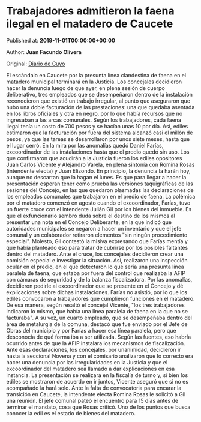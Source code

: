 
# Trabajadores admitieron la faena ilegal en el matadero de Caucete

Published at: **2019-11-01T00:00:00+00:00**

Author: **Juan Facundo Olivera**

Original: [Diario de Cuyo](https://www.diariodecuyo.com.ar/politica/Trabajadores-admitieron-la-faena-ilegal-en-el-matadero-de-Caucete-20191031-0101.html)

El escándalo en Caucete por la presunta línea clandestina de faena en el matadero municipal terminará en la Justicia. Los concejales decidieron hacer la denuncia luego de que ayer, en plena sesión de cuerpo deliberativo, tres empleados que se desempeñaron dentro de la instalación reconocieron que existió un trabajo irregular, al punto que aseguraron que hubo una doble facturación de las prestaciones: una que quedaba asentada en los libros oficiales y otra en negro, por lo que había recursos que no ingresaban a las arcas comunales. Según los trabajadores, cada faena ilegal tenía un costo de 700 pesos y se hacían unas 10 por día. Así, ediles estimaron que la facturación por fuera del sistema alcanzó casi el millón de pesos, ya que las tareas se desarrollaron por unos siete meses, hasta que el lugar cerró. En la mira por las anomalías quedó Daniel Farías, excoordinador de las instalaciones hasta que el predio quedó sin uso.
Los que confirmaron que acudirán a la Justicia fueron los ediles opositores Juan Carlos Vicente y Alejandro Varela, en plena sintonía con Romina Rosas (intendente electa) y Juan Elizondo. En principio, la denuncia la harán hoy, aunque no descartan que la hagan el lunes. Es que para llegar a hacer la presentación esperan tener como prueba las versiones taquigráficas de las sesiones del Concejo, en las que quedaron plasmadas las declaraciones de los empleados comunales que trabajaron en el predio de faena.
La polémica por el matadero comenzó en agosto cuando el excoordinador, Farías, tuvo un fuerte cruce con el intendente Julián Gil por los bienes del inmueble. Es que el exfuncionario sembró duda sobre el destino de los mismos al presentar una nota en el Concejo Deliberante, en la que indicó que autoridades municipales se negaron a hacer un inventario y que el jefe comunal y un colaborador retiraron elementos "sin ningún procedimiento especial". Molesto, Gil contestó la misiva expresando que Farías mentía y que había planteado eso para tratar de cubrirse por los posibles faltantes dentro del matadero.
Ante el cruce, los concejales decidieron crear una comisión especial e investigar la situación. Así, realizaron una inspección ocular en el predio, en el que detectaron lo que sería una presunta línea paralela de faena, que estaba por fuera del control que realizaba la AFIP con cámaras de seguridad y de la balanza fiscalizadora. Por las anomalías, decidieron pedirle al excoordinador que se presente en el Concejo y dé explicaciones sobre dichas instalaciones. Farías no asistió, por lo que los ediles convocaron a trabajadores que cumplieron funciones en el matadero. De esa manera, según resaltó el concejal Vicente, "los tres trabajadores indicaron lo mismo, que había una línea paralela de faena en la que no se facturaba". A su vez, un cuarto empleado, que se desempeñaba dentro del área de metalurgia de la comuna, destacó que fue enviado por el Jefe de Obras del municipio y por Farías a hacer esa línea paralela, pero que desconocía de qué forma iba a ser utilizada. Según las fuentes, eso habría ocurrido antes de que la AFIP instalara los mecanismos de fiscalización.
Ante esas declaraciones, los concejales, por unanimidad, decidieron ir hasta la seccional Novena y con el comisario analizaron que lo correcto era hacer una denuncia por las irregularidades en la Justicia y que el excoordinador del matadero sea llamado a dar explicaciones en esa instancia. La presentación se realizará en la fiscalía de turno y, si bien los ediles se mostraron de acuerdo en ir juntos, Vicente aseguró que si no es acompañado la hará solo.
Ante la falta de convocatoria para encarar la transición en Caucete, la intendente electa Romina Rosas le solicitó a Gil una reunión. El jefe comunal pateó el encuentro para 15 días antes de terminar el mandato, cosa que Rosas criticó. Uno de los puntos que busca conocer la edil es el estado de bienes del matadero.
